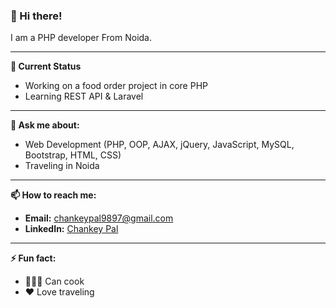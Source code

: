 ### 👋 Hi there!

I am a PHP developer From  Noida.

---

**🔭 Current Status**
- Working on a food order project in core PHP
- Learning REST API & Laravel

---

**💬 Ask me about:**
- Web Development (PHP, OOP, AJAX, jQuery, JavaScript, MySQL, Bootstrap, HTML, CSS)
- Traveling in Noida

---

**📫 How to reach me:**
- **Email:** [chankeypal9897@gmail.com](mailto:chankeypal9897@gmail.com)
- **LinkedIn:** [Chankey Pal](https://www.linkedin.com/in/chankey-pal-36a5261b5/)

---

**⚡ Fun fact:**
- 👨🏼‍🍳 Can cook
- ♥️ Love traveling
